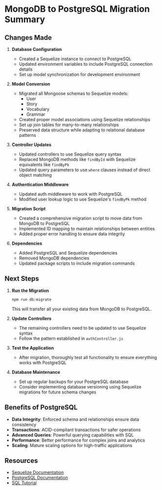 # MongoDB to PostgreSQL Migration Summary

## Changes Made

1. **Database Configuration**
   - Created a Sequelize instance to connect to PostgreSQL
   - Updated environment variables to include PostgreSQL connection details
   - Set up model synchronization for development environment

2. **Model Conversion**
   - Migrated all Mongoose schemas to Sequelize models:
     - User
     - Story
     - Vocabulary
     - Grammar
   - Created proper model associations using Sequelize relationships
   - Set up join tables for many-to-many relationships
   - Preserved data structure while adapting to relational database patterns

3. **Controller Updates**
   - Updated controllers to use Sequelize query syntax
   - Replaced MongoDB methods like `findById` with Sequelize equivalents like `findByPk`
   - Updated query parameters to use `where` clauses instead of direct object matching

4. **Authentication Middleware**
   - Updated auth middleware to work with PostgreSQL
   - Modified user lookup logic to use Sequelize's `findByPk` method

5. **Migration Script**
   - Created a comprehensive migration script to move data from MongoDB to PostgreSQL
   - Implemented ID mapping to maintain relationships between entities
   - Added proper error handling to ensure data integrity

6. **Dependencies**
   - Added PostgreSQL and Sequelize dependencies
   - Removed MongoDB dependencies
   - Updated package scripts to include migration commands

## Next Steps

1. **Run the Migration**
   ```bash
   npm run db:migrate
   ```
   This will transfer all your existing data from MongoDB to PostgreSQL.

2. **Update Controllers**
   - The remaining controllers need to be updated to use Sequelize syntax
   - Follow the pattern established in `authController.js`

3. **Test the Application**
   - After migration, thoroughly test all functionality to ensure everything works with PostgreSQL

4. **Database Maintenance**
   - Set up regular backups for your PostgreSQL database
   - Consider implementing database versioning using Sequelize migrations for future schema changes

## Benefits of PostgreSQL

- **Data Integrity**: Enforced schema and relationships ensure data consistency
- **Transactions**: ACID-compliant transactions for safer operations
- **Advanced Queries**: Powerful querying capabilities with SQL
- **Performance**: Better performance for complex joins and analytics
- **Scaling**: Mature scaling options for high-traffic applications

## Resources

- [Sequelize Documentation](https://sequelize.org/master/)
- [PostgreSQL Documentation](https://www.postgresql.org/docs/)
- [SQL Tutorial](https://www.w3schools.com/sql/)